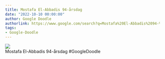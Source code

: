 ```yaml
---
title: Mostafa El-Abbadis 94-årsdag
date: "2022-10-10 00:00:00"
author: Google Doodle
authorlink: https://www.google.com/search?q=Mostafa%20El-Abbadis%2094-%C3%A5rsdag
tags:
- Google-Doodle
---
```

<img src="https://www.google.com/logos/doodles/2022/mostafa-el-abbadis-94th-birthday-6753651837109518.4-l.png" referrerpolicy="no-referrer"><br>Mostafa El-Abbadis 94-årsdag #GoogleDoodle